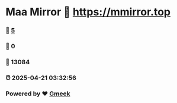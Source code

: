 # Maa Mirror :link: https://mmirror.top 
### :page_facing_up: [5](https://mmirror.top/tag.html) 
### :speech_balloon: 0 
### :hibiscus: 13084 
### :alarm_clock: 2025-04-21 03:32:56 
### Powered by :heart: [Gmeek](https://github.com/Meekdai/Gmeek)
